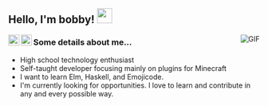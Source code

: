 ## Hello, I'm bobby! <img src="https://raw.githubusercontent.com/iampavangandhi/iampavangandhi/master/gifs/Hi.gif" width="30px"></h2>

<a href="https://twitter.com/bobby29831">
  <img align="left" alt="Ajay's Twitter" width="22px" src="https://cdn.jsdelivr.net/npm/simple-icons@v3/icons/twitter.svg" />
</a>
<a href="https://github.com/bobby29831">
  <img align="left" alt="Ajay's Github" width="22px" src="https://cdn.jsdelivr.net/npm/simple-icons@v3/icons/github.svg" />
</a>
<img align="right" alt="GIF" src="https://i.pinimg.com/originals/79/39/df/7939df472d54342d3ed3f020f8d27c36.gif" />  
  
### Some details about me...  
- High school technology enthusiast
- Self-taught developer focusing mainly on plugins for Minecraft 
- I want to learn Elm, Haskell, and Emojicode.
- I'm currently looking for opportunities. I love to learn and contribute in any and every possible way.
